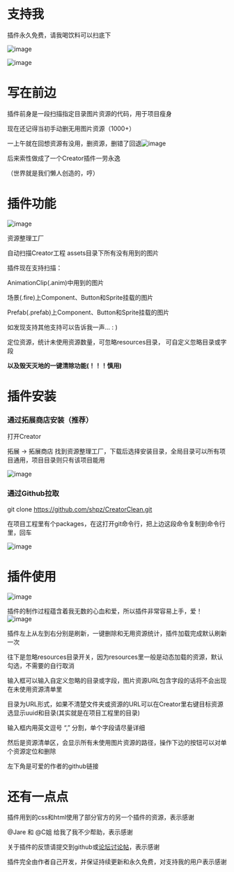# 支持我

插件永久免费，请我喝饮料可以扫底下

![image](https://raw.githubusercontent.com/shpz/AttackArea/master/wechat.png)

![image](https://raw.githubusercontent.com/shpz/AttackArea/master/alipay.png)


# 写在前边

插件前身是一段扫描指定目录图片资源的代码，用于项目瘦身

现在还记得当初手动删无用图片资源（1000+）

一上午就在回想资源有没用，删资源，删错了回退![image](https://raw.githubusercontent.com/shpz/CreatorClean/master/emoji2.jpg)

后来索性做成了一个Creator插件一劳永逸

（世界就是我们懒人创造的，哼）

# 插件功能

![image](http://imgcdn.store.cocos.com/uploads/launcher/source/user/1397846/icon/store_cocos_com_wrench_229939_crop_1515922221.png!175x175)

资源整理工厂

自动扫描Creator工程 assets目录下所有没有用到的图片

插件现在支持扫描：

AnimationClip(.anim)中用到的图片

场景(.fire)上Component、Button和Sprite挂载的图片

Prefab(.prefab)上Component、Button和Sprite挂载的图片

如发现支持其他支持可以告诉我一声...  : )

定位资源，统计未使用资源数量，可忽略resources目录， 可自定义忽略目录或字段

**以及毁天灭地的一键清除功能(！！！慎用)**

# 插件安装

### 通过拓展商店安装（推荐）

打开Creator

拓展 -> 拓展商店 找到资源整理工厂，下载后选择安装目录，全局目录可以所有项目通用，项目目录则只有该项目能用

![image](https://raw.githubusercontent.com/shpz/CreatorClean/master/use1.png)

### 通过Github拉取

git clone https://github.com/shpz/CreatorClean.git

在项目工程里有个packages，在这打开git命令行，把上边这段命令复制到命令行里，回车

![image](https://raw.githubusercontent.com/shpz/CreatorClean/master/use2.png)

# 插件使用

![image](https://raw.githubusercontent.com/shpz/CreatorClean/master/use3.png)

插件的制作过程蕴含着我无数的心血和爱，所以插件非常容易上手，爱！![image](https://raw.githubusercontent.com/shpz/CreatorClean/master/emoji.jpg)

插件左上从左到右分别是刷新，一键删除和无用资源统计，插件加载完成默认刷新一次

往下是忽略resources目录开关，因为resources里一般是动态加载的资源，默认勾选，不需要的自行取消

输入框可以输入自定义忽略的目录或字段，图片资源URL包含字段的话将不会出现在未使用资源清单里

目录为URL形式，如果不清楚文件夹或资源的URL可以在Creator里右键目标资源选显示uuid和目录(其实就是在项目工程里的目录)

输入框内用英文逗号 “,” 分割，单个字段请尽量详细

然后是资源清单区，会显示所有未使用图片资源的路径，操作下边的按钮可以对单个资源定位和删除

左下角是可爱的作者的github链接

# 还有一点点

插件用到的css和html使用了部分官方的另一个插件的资源，表示感谢

@Jare 和 @C姐 给我了我不少帮助，表示感谢

关于插件的反馈请提交到github或[论坛讨论帖](http://forum.cocos.com/t/topic/55439/17)，表示感谢

插件完全由作者自己开发，并保证持续更新和永久免费，对支持我的用户表示感谢
